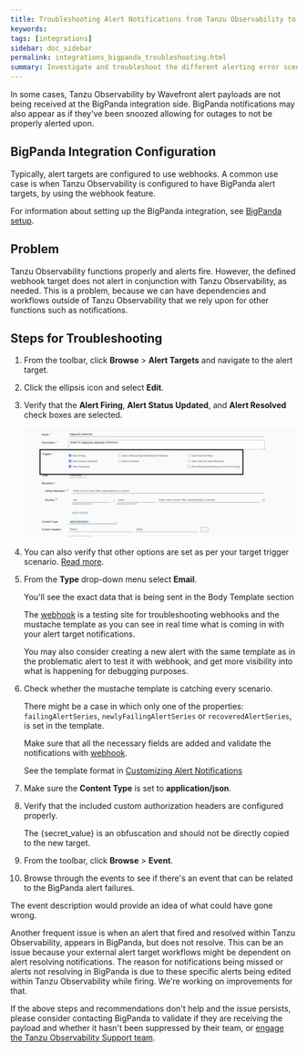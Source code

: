 ```yaml
---
title: Troubleshooting Alert Notifications from Tanzu Observability to BigPanda Webhook Targets
keywords:
tags: [integrations]
sidebar: doc_sidebar
permalink: integrations_bigpanda_troubleshooting.html
summary: Investigate and troubleshoot the different alerting error scenarios and modify them with all the remediation steps.
---
```


In some cases, Tanzu Observability by Wavefront alert payloads are not being received at the BigPanda integration side. BigPanda notifications may also appear as if they've been snoozed allowing for outages to not be properly alerted upon.


## BigPanda Integration Configuration 

Typically, alert targets are configured to use webhooks. A common use case is when Tanzu Observability is configured to have BigPanda alert targets, by using the webhook feature.

For information about setting up the BigPanda integration, see [BigPanda setup](https://docs.wavefront.com/bigpanda.html).

## Problem

Tanzu Observability functions properly and alerts fire. However, the defined webhook target does not alert in conjunction with Tanzu Observability, as needed. This is a problem, because we can have dependencies and workflows outside of Tanzu Observability that we rely upon for other functions such as notifications.


## Steps for Troubleshooting

1. From the toolbar, click **Browse** > **Alert Targets** and navigate to the alert target.
2. Click the ellipsis icon and select **Edit**.
3. Verify that the **Alert Firing**, **Alert Status Updated**, and **Alert Resolved** check boxes are selected.

   ![A screenshot of an alert target with the Alert Firing, Alert Status Updated, and Alert Resolved options selected as Triggers](images/troubleshoot-bigpanda-alerts.png)
   
4. You can also verify that other options are set as per your target trigger scenario. [Read more](webhooks_alert_notification.html#create-a-custom-alert-target).

5. From the **Type** drop-down menu select **Email**.
   
   You'll see the exact data that is being sent in the Body Template section 

   The [webhook](https://webhook.site/) is a testing site for troubleshooting webhooks and the mustache template as you can see in real time what is coming in with your alert target notifications.

   You may also consider creating a new alert with the same template as in the problematic alert to test it with webhook, and get more visibility into what is happening for debugging purposes. 
   
6. Check whether the mustache template is catching every scenario. 

    There might be a case in which only one of the properties: `failingAlertSeries`, `newlyFailingAlertSeries` or `recoveredAlertSeries`, is set in the template.

    Make sure that all the necessary fields are added and validate the notifications with [webhook](https://webhook.site/). 

    See the template format in [Customizing Alert Notifications](alert_target_customizing.html)
    

7. Make sure the **Content Type** is set to **application/json**.

8. Verify that the included custom authorization headers are configured properly. 

   The {secret_value} is an obfuscation and should not be directly copied to the new target.

9. From the toolbar, click **Browse** > **Event**. 
10. Browse through the events to see if there's an event that can be related to the BigPanda alert failures. 

   The event description would provide an idea of what could have gone wrong. 
   
Another frequent issue is when an alert that fired and resolved within Tanzu Observability, appears in BigPanda, but does not resolve. This can be an issue because your external alert target workflows might be dependent on alert resolving notifications. The reason for notifications being missed or alerts not resolving in BigPanda is due to these specific alerts being edited within Tanzu Observability while firing. We're working on improvements for that.

If the above steps and recommendations don't help and the issue persists, please consider contacting BigPanda to validate if they are receiving the payload and whether it hasn't been suppressed by their team, or [engage the Tanzu Observability Support team](https://docs.wavefront.com/wavefront_support_feedback.html).
